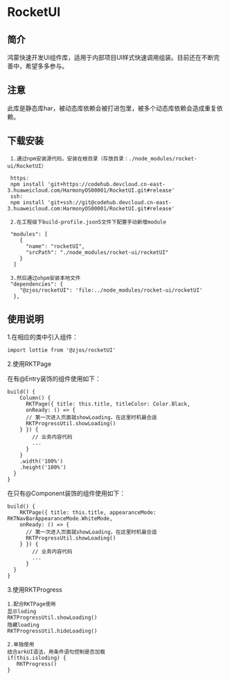 # RocketUI

## 简介
鸿蒙快速开发UI组件库，适用于内部项目UI样式快速调用组装。目前还在不断完善中，希望多多参与。

## 注意
此库是静态库har，被动态库依赖会被打进包里，被多个动态库依赖会造成重复依赖。

## 下载安装

```
 1.通过npm安装源代码，安装在根目录（存放目录：./node_modules/rocket-ui/RocketUI）
 
 https:
 npm install 'git+https://codehub.devcloud.cn-east-3.huaweicloud.com/HarmonyOS00001/RocketUI.git#release'
 ssh:
 npm install 'git+ssh://git@codehub.devcloud.cn-east-3.huaweicloud.com:HarmonyOS00001/RocketUI.git#release'
 
 2.在工程级下build-profile.json5文件下配置手动新增module

 "modules": [
    {
      "name": "rocketUI",
      "srcPath": "./node_modules/rocket-ui/rocketUI"
    }
  ]

 3.然后通过ohpm安装本地文件
 "dependencies": {
    "@zjos/rocketUI": 'file:../node_modules/rocket-ui/rocketUI'
  },
```

## 使用说明

1.在相应的类中引入组件：
```
import lottie from '@zjos/rocketUI'
```

2.使用RKTPage

在有@Entry装饰的组件使用如下：
```
build() {
    Column() {
      RKTPage({ title: this.title, titleColor: Color.Black, 
      onReady: () => {
      // 第一次进入页面就showLoading，在这里时机最合适
      RKTProgressUtil.showLoading()
    } }) {
        // 业务内容代码
        ...
      }
    }
    .width('100%')
    .height('100%')
  }
}
```
在只有@Component装饰的组件使用如下：
```
build() {
    RKTPage({ title: this.title, appearanceMode: RKTNavBarAppearanceMode.WhiteMode, 
    onReady: () => {
      // 第一次进入页面就showLoading，在这里时机最合适
      RKTProgressUtil.showLoading()
    } }) {
        // 业务内容代码
        ...
      }
  }
}
```
3.使用RKTProgress
```
1.配合RKTPage使用
显示loding
RKTProgressUtil.showLoading()
隐藏loading
RKTProgressUtil.hideLoading()

2.单独使用
结合arkUI语法，用条件语句控制是否加载
if(this.isloding) {
   RKTProgress()
}
```